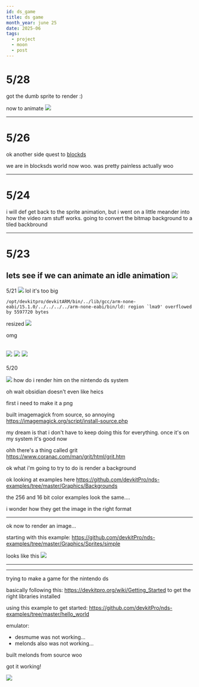 ```yaml
---
id: ds_game
title: ds game
month_year: june 25
date: 2025-06
tags:
  - project
  - moon
  - post
---
```

# 5/28

got the dumb sprite to render :)

now to animate
![](../../files/images/Peek%202025-05-28%2019-21.gif)


---
# 5/26
ok another side quest to [blockds](https://blocksds.skylyrac.net/docs/)

we are in blocksds world now woo. was pretty painless actually woo

---
# 5/24
i will def get back to the sprite animation, but i went on a little meander into how the video ram stuff works.  going to convert the bitmap background to a tiled backbround

---
# 5/23

lets see if we can animate an idle animation
![](../../files/images/robert.png)
---
5/21
![](../../files/images/chickenwing.png)
lol it's too big

```
/opt/devkitpro/devkitARM/bin/../lib/gcc/arm-none-eabi/15.1.0/../../../../arm-none-eabi/bin/ld: region `lma9' overflowed by 5597720 bytes
```

resized
![](../../files/images/resized1.png)

omg

![](../../files/images/Peek%202025-05-21%2018-51.gif)
![](../../files/images/Peek%202025-05-21%2019-15.gif)
![](../../files/images/Peek%202025-05-21%2019-45.gif)
---
5/20

![](../../files/images/IMG_5704.heic)
how do i render him on the nintendo ds system

oh wait obsidian doesn't even like heics

first i need to make it a png

built imagemagick from source, so annoying <https://imagemagick.org/script/install-source.php>

my dream is that i don't have to keep doing this for everything. once it's on my system it's good now

ohh there's a thing called grit <https://www.coranac.com/man/grit/html/grit.htm>


ok what i'm going to try to do is render a background

ok looking at examples here <https://github.com/devkitPro/nds-examples/tree/master/Graphics/Backgrounds>

the 256 and 16 bit color examples look the same....

i wonder how they get the image in the right format

---

ok now to render an image...

starting with this example: <https://github.com/devkitPro/nds-examples/tree/master/Graphics/Sprites/simple>

looks like this
![](../../files/images/Pasted%20image%2020250511195327.png)

---
---

trying to make a game for the nintendo ds

basically following this: <https://devkitpro.org/wiki/Getting_Started> to get the right libraries installed

using this example to get started: <https://github.com/devkitPro/nds-examples/tree/master/hello_world>

emulator:
- desmume was not working...
- melonds also was not working...

built melonds from source woo

got it working!

![](../../files/images/Pasted%20image%2020250511191539.png)

